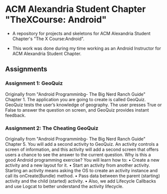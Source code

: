 # ACM Alexandria Student Chapter "TheXCourse: Android"
* A repository for projects and skeletons for ACM Alexandria Student Chapter's "The X Course:Android".

* This work was done during my time working as an Android Instructor for ACM Alexandria Student Chapter.

## Assignments
### Assignment 1: GeoQuiz
Originally from "Android Programminbg- The Big Nerd Ranch Guide" Chapter 1. 
The application you are going to create is called GeoQuiz. GeoQuiz tests the user’s knowledge of
geography. The user presses True or False to answer the question on screen, and GeoQuiz provides
instant feedback.

### Assignment 2: The Cheating GeoQuiz
Originally from "Android Programminbg- The Big Nerd Ranch Guide" Chapter 5. 
You will add a second activity to GeoQuiz. An activity controls a screen of information,
and this activity will add a second screen that offers users a chance to see the answer to the current
question.
Why is this a good Android programming exercise? You will learn how to:
• Create a new activity and a new layout for it.
• Start an activity from another activity. Starting an activity means asking the OS to create an
activity instance and call its onCreate(Bundle) method.
• Pass data between the parent (starting) activity and the child (started) activity.
• Also, we add Lifecycle Callbacks and use Logcat to better understand the activity lifecycle.
